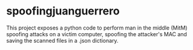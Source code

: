 # spoofingjuanguerrero
This project exposes a python code to perform man in the middle (MitM) spoofing attacks on a victim computer, spoofing the attacker's MAC and saving the scanned files in a .json dictionary.
